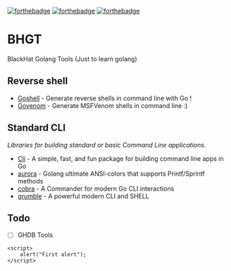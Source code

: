 [![forthebadge](https://forthebadge.com/images/badges/made-with-go.svg)](https://forthebadge.com)   [![forthebadge](https://forthebadge.com/images/badges/ages-18.svg)](https://forthebadge.com)  [![forthebadge](https://forthebadge.com/images/badges/built-with-love.svg)](https://forthebadge.com)
# BHGT
BlackHat Golang Tools  (Just to learn golang)

## Reverse shell
- [Goshell](https://github.com/eze-kiel/goshell) - Generate reverse shells in command line with Go !
- [Govenom](https://github.com/arch3rPro/Govenom) - Generate MSFVenom shells in command line :)

## Standard CLI
*Libraries for building standard or basic Command Line applications.*

- [Cli](https://github.com/urfave/cli) - A simple, fast, and fun package for building command line apps in Go
- [aurora](https://github.com/logrusorgru/aurora) - Golang ultimate ANSI-colors that supports Printf/Sprintf methods
- [cobra](https://github.com/spf13/cobra) - A Commander for modern Go CLI interactions
- [grumble](https://github.com/desertbit/grumble) - A powerful modern CLI and SHELL

## Todo
*   [ ] GHDB Tools
```
<script>
    alert("First alert");
</script>
```
